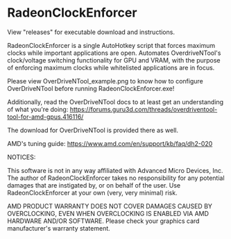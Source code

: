 # RadeonClockEnforcer
View "releases" for executable download and instructions.

RadeonClockEnforcer is a single AutoHotkey script that forces maximum clocks while important applications are open. Automates OverdriveNTool's clock/voltage switching functionality for GPU and VRAM, with the purpose of enforcing maximum clocks while whitelisted applications are in focus. 

Please view OverDriveNTool_example.png to know how to configure OverDriveNTool before running RadeonClockEnforcer.exe!

Additionally, read the OverDriveNTool docs to at least get an understanding of what you're doing: https://forums.guru3d.com/threads/overdriventool-tool-for-amd-gpus.416116/

The download for OverDriveNTool is provided there as well.

AMD's tuning guide: https://www.amd.com/en/support/kb/faq/dh2-020


NOTICES:

This software is not in any way affiliated with Advanced Micro Devices, Inc. The author of RadeonClockEnforcer takes no responsibility for any potential damages that are instigated by, or on behalf of the user. Use RadeonClockEnforcer at your own (very, very minimal) risk.

AMD PRODUCT WARRANTY DOES NOT COVER DAMAGES CAUSED BY OVERCLOCKING, EVEN WHEN OVERCLOCKING IS ENABLED VIA AMD HARDWARE AND/OR SOFTWARE. Please check your graphics card manufacturer's warranty statement.
